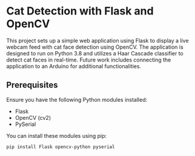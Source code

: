 # Cat Detection with Flask and OpenCV

This project sets up a simple web application using Flask to display a live webcam feed with cat face detection using OpenCV. The application is designed to run on Python 3.8 and utilizes a Haar Cascade classifier to detect cat faces in real-time. Future work includes connecting the application to an Arduino for additional functionalities.

## Prerequisites

Ensure you have the following Python modules installed:

- Flask
- OpenCV (cv2)
- PySerial

You can install these modules using pip:

```sh
pip install Flask opencv-python pyserial
